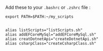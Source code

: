 Add these to your `.bashrc` or `.zshrc` file :

```
export PATH=$PATH:~/my_scripts


alias listScripts="listScripts.sh"
alias addEFCoreMySql="addEFCoreMySql.sh"
alias creatDotnetApi="createDotnetApi.sh"
alias csharpClass="createCsharpClass.sh"
```